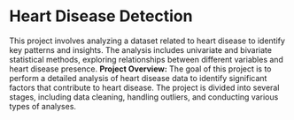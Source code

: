 # Heart Disease Detection
This project involves analyzing a dataset related to heart disease to identify key patterns and insights. The analysis includes univariate and bivariate statistical methods, exploring relationships between different variables and heart disease presence.
**Project Overview:**
The goal of this project is to perform a detailed analysis of heart disease data to identify significant factors that contribute to heart disease. The project is divided into several stages, including data cleaning, handling outliers, and conducting various types of analyses.
